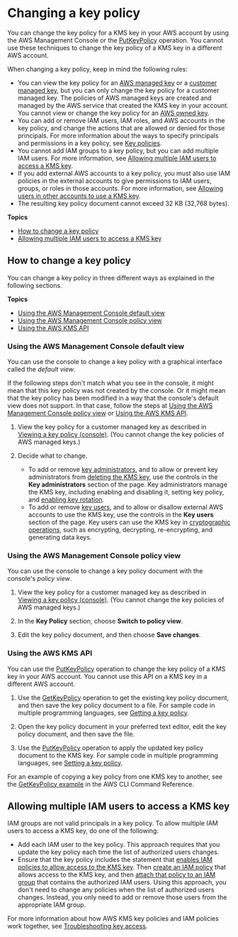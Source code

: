 # Changing a key policy<a name="key-policy-modifying"></a>

You can change the key policy for a KMS key in your AWS account by using the AWS Management Console or the [PutKeyPolicy](https://docs.aws.amazon.com/kms/latest/APIReference/API_PutKeyPolicy.html) operation\. You cannot use these techniques to change the key policy of a KMS key in a different AWS account\.

When changing a key policy, keep in mind the following rules:
+ You can view the key policy for an [AWS managed key](concepts.md#aws-managed-cmk) or a [customer managed key](concepts.md#customer-cmk), but you can only change the key policy for a customer managed key\. The policies of AWS managed keys are created and managed by the AWS service that created the KMS key in your account\. You cannot view or change the key policy for an [AWS owned key](concepts.md#aws-owned-cmk)\.
+ You can add or remove IAM users, IAM roles, and AWS accounts in the key policy, and change the actions that are allowed or denied for those principals\. For more information about the ways to specify principals and permissions in a key policy, see [Key policies](key-policies.md)\.
+ You cannot add IAM groups to a key policy, but you can add multiple IAM users\. For more information, see [Allowing multiple IAM users to access a KMS key](#key-policy-modifying-multiple-iam-users)\.
+ If you add external AWS accounts to a key policy, you must also use IAM policies in the external accounts to give permissions to IAM users, groups, or roles in those accounts\. For more information, see [Allowing users in other accounts to use a KMS key](key-policy-modifying-external-accounts.md)\.
+ The resulting key policy document cannot exceed 32 KB \(32,768 bytes\)\.

**Topics**
+ [How to change a key policy](#key-policy-modifying-how-to)
+ [Allowing multiple IAM users to access a KMS key](#key-policy-modifying-multiple-iam-users)

## How to change a key policy<a name="key-policy-modifying-how-to"></a>

You can change a key policy in three different ways as explained in the following sections\.

**Topics**
+ [Using the AWS Management Console default view](#key-policy-modifying-how-to-console-default-view)
+ [Using the AWS Management Console policy view](#key-policy-modifying-how-to-console-policy-view)
+ [Using the AWS KMS API](#key-policy-modifying-how-to-api)

### Using the AWS Management Console default view<a name="key-policy-modifying-how-to-console-default-view"></a>

You can use the console to change a key policy with a graphical interface called the *default view*\.

If the following steps don't match what you see in the console, it might mean that this key policy was not created by the console\. Or it might mean that the key policy has been modified in a way that the console's default view does not support\. In that case, follow the steps at [Using the AWS Management Console policy view](#key-policy-modifying-how-to-console-policy-view) or [Using the AWS KMS API](#key-policy-modifying-how-to-api)\.

1. View the key policy for a customer managed key as described in [Viewing a key policy \(console\)](key-policy-viewing.md#key-policy-viewing-console)\. \(You cannot change the key policies of AWS managed keys\.\)

1. Decide what to change\.
   + To add or remove [key administrators](key-policy-default.md#key-policy-default-allow-administrators), and to allow or prevent key administrators from [deleting the KMS key](deleting-keys.md), use the controls in the **Key administrators** section of the page\. Key administrators manage the KMS key, including enabling and disabling it, setting key policy, and [enabling key rotation](rotate-keys.md)\.
   + To add or remove [key users](key-policy-default.md#key-policy-default-allow-users), and to allow or disallow external AWS accounts to use the KMS key, use the controls in the **Key users** section of the page\. Key users can use the KMS key in [cryptographic operations](concepts.md#cryptographic-operations), such as encrypting, decrypting, re\-encrypting, and generating data keys\.

### Using the AWS Management Console policy view<a name="key-policy-modifying-how-to-console-policy-view"></a>

You can use the console to change a key policy document with the console's *policy view*\.

1. View the key policy for a customer managed key as described in [Viewing a key policy \(console\)](key-policy-viewing.md#key-policy-viewing-console)\. \(You cannot change the key policies of AWS managed keys\.\)

1. In the **Key Policy** section, choose **Switch to policy view**\.

1. Edit the key policy document, and then choose **Save changes**\.

### Using the AWS KMS API<a name="key-policy-modifying-how-to-api"></a>

You can use the [PutKeyPolicy](https://docs.aws.amazon.com/kms/latest/APIReference/API_PutKeyPolicy.html) operation to change the key policy of a KMS key in your AWS account\. You cannot use this API on a KMS key in a different AWS account\.

1. Use the [GetKeyPolicy](https://docs.aws.amazon.com/kms/latest/APIReference/API_GetKeyPolicy.html) operation to get the existing key policy document, and then save the key policy document to a file\. For sample code in multiple programming languages, see [Getting a key policy](programming-key-policies.md#get-policy)\.

1. Open the key policy document in your preferred text editor, edit the key policy document, and then save the file\.

1. Use the [PutKeyPolicy](https://docs.aws.amazon.com/kms/latest/APIReference/API_PutKeyPolicy.html) operation to apply the updated key policy document to the KMS key\. For sample code in multiple programming languages, see [Setting a key policy](programming-key-policies.md#put-policy)\.

For an example of copying a key policy from one KMS key to another, see the [GetKeyPolicy example](https://docs.aws.amazon.com/cli/latest/reference/kms/get-key-policy.html#examples) in the AWS CLI Command Reference\.

## Allowing multiple IAM users to access a KMS key<a name="key-policy-modifying-multiple-iam-users"></a>

IAM groups are not valid principals in a key policy\. To allow multiple IAM users to access a KMS key, do one of the following:
+ Add each IAM user to the key policy\. This approach requires that you update the key policy each time the list of authorized users changes\.
+ Ensure that the key policy includes the statement that [enables IAM policies to allow access to the KMS key](key-policy-default.md#key-policy-default-allow-root-enable-iam)\. Then [create an IAM policy](https://docs.aws.amazon.com/IAM/latest/UserGuide/access_policies_managed-using.html#create-managed-policy-console) that allows access to the KMS key, and then [attach that policy to an IAM group](https://docs.aws.amazon.com/IAM/latest/UserGuide/access_policies_managed-using.html#attach-managed-policy-console) that contains the authorized IAM users\. Using this approach, you don't need to change any policies when the list of authorized users changes\. Instead, you only need to add or remove those users from the appropriate IAM group\.

For more information about how AWS KMS key policies and IAM policies work together, see [Troubleshooting key access](policy-evaluation.md)\.